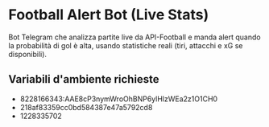 # Football Alert Bot (Live Stats)

Bot Telegram che analizza partite live da API-Football e manda alert quando la probabilità di gol è alta,
usando statistiche reali (tiri, attacchi e xG se disponibili).

## Variabili d'ambiente richieste
- 8228166343:AAE8cP3nymWroOhBNP6ylHlzWEa2z1O1CH0
- 218af83359cc0bd584387e47a5792cd8
- 1228335702
